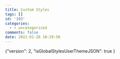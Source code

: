 ```yaml
---
title: Custom Styles
tags: []
id: '193'
categories:
  - - uncategorized
comments: false
date: 2022-01-28 10:29:50
---
```


{"version": 2, "isGlobalStylesUserThemeJSON": true }